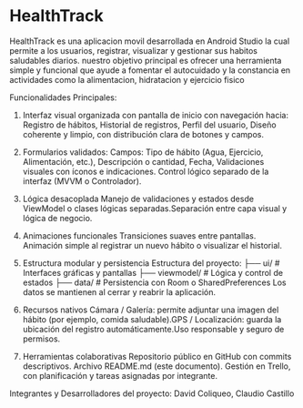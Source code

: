 # HealthTrack
HealthTrack es una aplicacion movil desarrollada en Android Studio la cual permite a los usuarios, registrar, visualizar y gestionar sus habitos saludables diarios. nuestro objetivo principal es ofrecer una herramienta simple y funcional que ayude a fomentar el autocuidado y la constancia en actividades como la alimentacion, hidratacion y ejercicio fisico 

Funcionalidades Principales:

1. Interfaz visual organizada con pantalla de inicio con navegación hacia: Registro de hábitos, Historial de registros, Perfil del usuario, Diseño coherente y limpio, con distribución clara de botones y campos.

2. Formularios validados: Campos: Tipo de hábito (Agua, Ejercicio, Alimentación, etc.), Descripción o cantidad, Fecha, Validaciones visuales con íconos e indicaciones. Control lógico separado de la interfaz (MVVM o Controlador).

3. Lógica desacoplada Manejo de validaciones y estados desde ViewModel o clases lógicas separadas.Separación entre capa visual y lógica de negocio.

4. Animaciones funcionales Transiciones suaves entre pantallas. Animación simple al registrar un nuevo hábito o visualizar el historial.

5. Estructura modular y persistencia
Estructura del proyecto:
├── ui/           # Interfaces gráficas y pantallas
├── viewmodel/    # Lógica y control de estados
├── data/         # Persistencia con Room o SharedPreferences
Los datos se mantienen al cerrar y reabrir la aplicación.

6. Recursos nativos Cámara / Galería: permite adjuntar una imagen del hábito (por ejemplo, comida saludable).GPS / Localización: guarda la ubicación del registro automáticamente.Uso responsable y seguro de permisos.

7. Herramientas colaborativas Repositorio público en GitHub con commits descriptivos. Archivo README.md (este documento). Gestión en Trello, con planificación y tareas asignadas por integrante.


Integrantes y Desarrolladores del proyecto: David Coliqueo, Claudio Castillo
